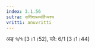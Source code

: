 ```yaml
---
index: 3.1.56
sutra: सर्त्तिशास्त्यर्तिभ्यश्च
vritti: anuvritti
---
```


 अङ् १/१ [3।1।52], च्ले: 6/1 [3।1।44]